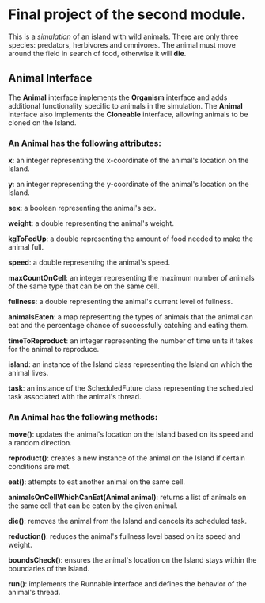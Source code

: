 <h1>Final project of the second module.</h1>
This is a <em>simulation</em> of an island with wild animals.
There are only three species: predators, herbivores and omnivores. 
The animal must move around the field in search of food, otherwise it will <b>die</b>.
<h2>Animal Interface</h2>
The <b>Animal</b> interface implements the <b>Organism</b> interface and adds additional functionality specific to animals in the simulation.
The <b>Animal</b> interface also implements the <b>Cloneable</b> interface, allowing animals to be cloned on the Island.
<h3>An Animal has the following attributes:</h3>

<b>x</b>: an integer representing the x-coordinate of the animal's location on the Island.

<b>y</b>: an integer representing the y-coordinate of the animal's location on the Island.

<b>sex</b>: a boolean representing the animal's sex.

<b>weight</b>: a double representing the animal's weight.

<b>kgToFedUp</b>: a double representing the amount of food needed to make the animal full.

<b>speed</b>: a double representing the animal's speed.

<b>maxCountOnCell</b>: an integer representing the maximum number of animals of the same type that can be on the same cell.

<b>fullness</b>: a double representing the animal's current level of fullness.

<b>animalsEaten</b>: a map representing the types of animals that the animal can eat and the percentage chance of successfully catching and eating them.

<b>timeToReproduct</b>: an integer representing the number of time units it takes for the animal to reproduce.

<b>island</b>: an instance of the Island class representing the Island on which the animal lives.

<b>task</b>: an instance of the ScheduledFuture class representing the scheduled task associated with the animal's thread.

<h3>An Animal has the following methods:</h3>
<b>move()</b>: updates the animal's location on the Island based on its speed and a random direction.

<b>reproduct()</b>: creates a new instance of the animal on the Island if certain conditions are met.

<b>eat()</b>: attempts to eat another animal on the same cell.

<b>animalsOnCellWhichCanEat(Animal animal)</b>: returns a list of animals on the same cell that can be eaten by the given animal.

<b>die()</b>: removes the animal from the Island and cancels its scheduled task.

<b>reduction()</b>: reduces the animal's fullness level based on its speed and weight.

<b>boundsCheck()</b>: ensures the animal's location on the Island stays within the boundaries of the Island.

<b>run()</b>: implements the Runnable interface and defines the behavior of the animal's thread.